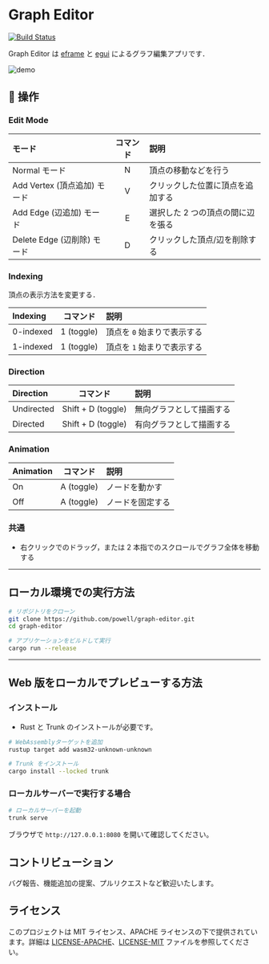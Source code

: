 # Graph Editor

[![Build Status](https://github.com/kentakom1213/graph-editor/workflows/CI/badge.svg)](https://github.com/kentakom1213/graph-editor/actions?workflow=CI)

Graph Editor は [eframe](https://github.com/emilk/egui/tree/master/crates/eframe) と [egui](https://github.com/emilk/egui/) によるグラフ編集アプリです．

![demo](./images/graph-editor-demo.gif)

## 📌 操作

### Edit Mode

| モード                       | コマンド | 説明                              |
| :--------------------------- | :------: | :-------------------------------- |
| Normal モード                |    N     | 頂点の移動などを行う              |
| Add Vertex (頂点追加) モード |    V     | クリックした位置に頂点を追加する  |
| Add Edge (辺追加) モード     |    E     | 選択した 2 つの頂点の間に辺を張る |
| Delete Edge (辺削除) モード  |    D     | クリックした頂点/辺を削除する     |

### Indexing

頂点の表示方法を変更する．

| Indexing  |  コマンド  | 説明                        |
| :-------- | :--------: | :-------------------------- |
| 0-indexed | 1 (toggle) | 頂点を `0` 始まりで表示する |
| 1-indexed | 1 (toggle) | 頂点を `1` 始まりで表示する |

### Direction

| Direction  |      コマンド      | 説明                     |
| :--------- | :----------------: | :----------------------- |
| Undirected | Shift + D (toggle) | 無向グラフとして描画する |
| Directed   | Shift + D (toggle) | 有向グラフとして描画する |

### Animation

| Animation |  コマンド  | 説明             |
| :-------- | :--------: | :--------------- |
| On        | A (toggle) | ノードを動かす   |
| Off       | A (toggle) | ノードを固定する |

### 共通

- 右クリックでのドラッグ，または 2 本指でのスクロールでグラフ全体を移動する

---

## ローカル環境での実行方法

```bash
# リポジトリをクローン
git clone https://github.com/powell/graph-editor.git
cd graph-editor

# アプリケーションをビルドして実行
cargo run --release
```

---

## Web 版をローカルでプレビューする方法

### インストール

- Rust と Trunk のインストールが必要です。

```bash
# WebAssemblyターゲットを追加
rustup target add wasm32-unknown-unknown

# Trunk をインストール
cargo install --locked trunk
```

### ローカルサーバーで実行する場合

```bash
# ローカルサーバーを起動
trunk serve
```

ブラウザで `http://127.0.0.1:8080` を開いて確認してください。

## コントリビューション

バグ報告、機能追加の提案、プルリクエストなど歓迎いたします。

## ライセンス

このプロジェクトは MIT ライセンス、APACHE ライセンスの下で提供されています。詳細は [LICENSE-APACHE](https://github.com/kentakom1213/graph-editor/blob/main/LICENSE-APACHE)、[LICENSE-MIT](https://github.com/kentakom1213/graph-editor/blob/main/LICENSE-MIT) ファイルを参照してください。
